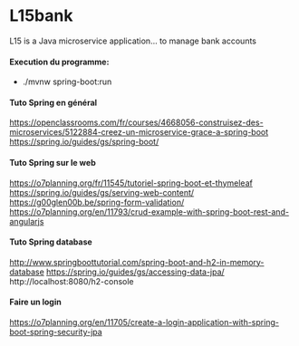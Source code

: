 # L15bank
L15 is a Java microservice application... to manage bank accounts

#### Execution du programme:
- ./mvnw spring-boot:run

#### Tuto Spring en général
https://openclassrooms.com/fr/courses/4668056-construisez-des-microservices/5122884-creez-un-microservice-grace-a-spring-boot
https://spring.io/guides/gs/spring-boot/

#### Tuto Spring sur le web
https://o7planning.org/fr/11545/tutoriel-spring-boot-et-thymeleaf
https://spring.io/guides/gs/serving-web-content/
https://g00glen00b.be/spring-form-validation/
https://o7planning.org/en/11793/crud-example-with-spring-boot-rest-and-angularjs

#### Tuto Spring database
http://www.springboottutorial.com/spring-boot-and-h2-in-memory-database
https://spring.io/guides/gs/accessing-data-jpa/
http://localhost:8080/h2-console

#### Faire un login
https://o7planning.org/en/11705/create-a-login-application-with-spring-boot-spring-security-jpa
